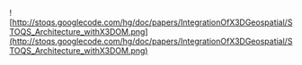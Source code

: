 ![http://stoqs.googlecode.com/hg/doc/papers/IntegrationOfX3DGeospatial/STOQS_Architecture_withX3DOM.png](http://stoqs.googlecode.com/hg/doc/papers/IntegrationOfX3DGeospatial/STOQS_Architecture_withX3DOM.png)